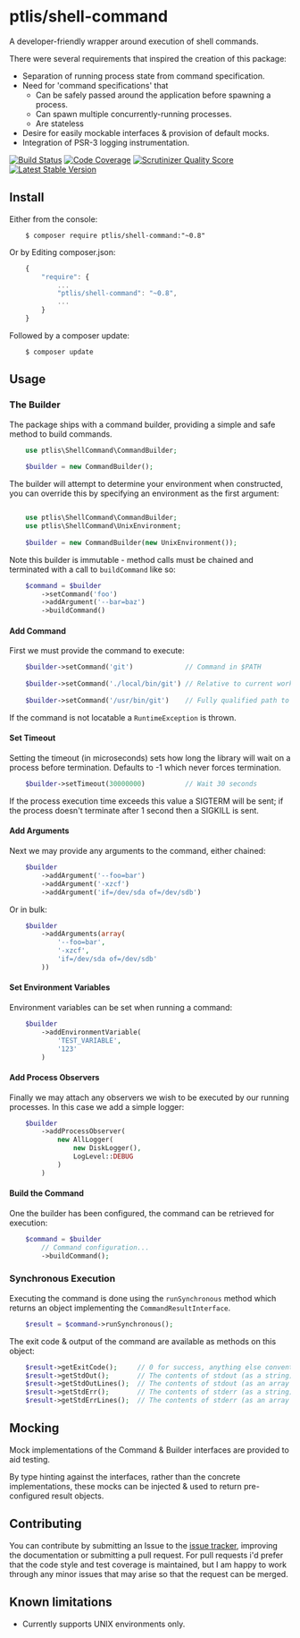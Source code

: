 # ptlis/shell-command

A developer-friendly wrapper around execution of shell commands.

There were several requirements that inspired the creation of this package:
* Separation of running process state from command specification.
* Need for 'command specifications' that
    * Can be safely passed around the application before spawning a process.
    * Can spawn multiple concurrently-running processes.
    * Are stateless
* Desire for easily mockable interfaces & provision of default mocks.
* Integration of PSR-3 logging instrumentation.


[![Build Status](https://travis-ci.org/ptlis/shell-command.png?branch=master)](https://travis-ci.org/ptlis/shell-command) [![Code Coverage](https://scrutinizer-ci.com/g/ptlis/shell-command/badges/coverage.png?b=master)](https://scrutinizer-ci.com/g/ptlis/shell-command/) [![Scrutinizer Quality Score](https://scrutinizer-ci.com/g/ptlis/shell-command/badges/quality-score.png?b=master)](https://scrutinizer-ci.com/g/ptlis/shell-command/) [![Latest Stable Version](https://poser.pugx.org/ptlis/shell-command/v/stable.png)](https://packagist.org/packages/ptlis/shell-command)


## Install

Either from the console:

```shell
    $ composer require ptlis/shell-command:"~0.8"
```

Or by Editing composer.json:

```javascript
    {
        "require": {
            ...
            "ptlis/shell-command": "~0.8",
            ...
        }
    }
```

Followed by a composer update:

```shell
    $ composer update
```



## Usage

### The Builder

The package ships with a command builder, providing a simple and safe method to build commands. 

```php
    use ptlis\ShellCommand\CommandBuilder;
    
    $builder = new CommandBuilder();
```

The builder will attempt to determine your environment when constructed, you can override this by specifying an environment as the first argument:

```php

    use ptlis\ShellCommand\CommandBuilder;
    use ptlis\ShellCommand\UnixEnvironment;
    
    $builder = new CommandBuilder(new UnixEnvironment());
```

Note this builder is immutable - method calls must be chained and terminated with a call to ```buildCommand``` like so:
 
```php
    $command = $builder
        ->setCommand('foo')
        ->addArgument('--bar=baz')
        ->buildCommand()
``` 


#### Add Command

First we must provide the command to execute:

```php
    $builder->setCommand('git')             // Command in $PATH
        
    $builder->setCommand('./local/bin/git') // Relative to current working directory
        
    $builder->setCommand('/usr/bin/git')    // Fully qualified path to binary
```

If the command is not locatable a ```RuntimeException``` is thrown.


#### Set Timeout

Setting the timeout (in microseconds) sets how long the library will wait on a process before termination. Defaults to -1 which never forces termination.

```php
    $builder->setTimeout(30000000)          // Wait 30 seconds
```

If the process execution time exceeds this value a SIGTERM will be sent; if the process doesn't terminate after 1 second then a SIGKILL is sent.



#### Add Arguments

Next we may provide any arguments to the command, either chained:

```php
    $builder
        ->addArgument('--foo=bar')
        ->addArgument('-xzcf')
        ->addArgument('if=/dev/sda of=/dev/sdb')
```

Or in bulk:

```php
    $builder
        ->addArguments(array(
            '--foo=bar',
            '-xzcf',
            'if=/dev/sda of=/dev/sdb'
        ))
```



#### Set Environment Variables

Environment variables can be set when running a command:

```php
    $builder
        ->addEnvironmentVariable(
            'TEST_VARIABLE',
            '123'
        )
```



#### Add Process Observers

Finally we may attach any observers we wish to be executed by our running processes. In this case we add a simple logger:

```php
    $builder
        ->addProcessObserver(
            new AllLogger(
                new DiskLogger(),
                LogLevel::DEBUG
            )
        )
```


#### Build the Command

One the builder has been configured, the command can be retrieved for execution:

```php
    $command = $builder
        // Command configuration...
        ->buildCommand();
```



### Synchronous Execution

Executing the command is done using the ```runSynchronous``` method which returns an object implementing the ```CommandResultInterface```.

```php
    $result = $command->runSynchronous(); 
```

The exit code & output of the command are available as methods on this object:

```php
    $result->getExitCode();     // 0 for success, anything else conventionally indicates an error
    $result->getStdOut();       // The contents of stdout (as a string)
    $result->getStdOutLines();  // The contents of stdout (as an array of lines)
    $result->getStdErr();       // The contents of stderr (as a string)
    $result->getStdErrLines();  // The contents of stderr (as an array of lines)
```



## Mocking

Mock implementations of the Command & Builder interfaces are provided to aid testing.

By type hinting against the interfaces, rather than the concrete implementations, these mocks can be injected & used to return pre-configured result objects.


## Contributing

You can contribute by submitting an Issue to the [issue tracker](https://github.com/ptlis/shell-command/issues), improving the documentation or submitting a pull request. For pull requests i'd prefer that the code style and test coverage is maintained, but I am happy to work through any minor issues that may arise so that the request can be merged.




## Known limitations

* Currently supports UNIX environments only.

